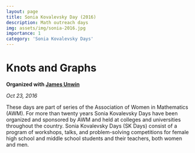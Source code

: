 ```yaml
---
layout: page
title: Sonia Kovalevsky Day (2016)
description: Math outreach days
img: assets/img/sonia-2016.jpg
importance: 1
category: 'Sonia Kovalevsky Days'
---
```


# Knots and Graphs

**Organized with [James Unwin](http://unwin.people.uic.edu/James_Unwin.html)**

*Oct 23, 2016*

These days are part of series of the Association of Women in Mathematics (AWM). For more than twenty years Sonia Kovalevsky Days have been organized and sponsored by AWM and held at colleges and universities throughout the country. Sonia Kovalevsky Days (SK Days) consist of a program of workshops, talks, and problem-solving competitions for female high school and middle school students and their teachers, both women and men. 

